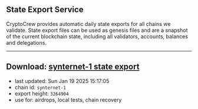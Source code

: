 ## State Export Service
CryptoCrew provides automatic daily state exports for all chains we validate. State export files can be used as genesis files and are a snapshot of the current blockchain state, including all validators, accounts, balances and delegations.

---
**Download: [synternet-1 state export](https://dl-eu2.ccvalidators.com/SERVICE/synternet/synternet-1_export_3264904.json)**
---

- last updated: Sun Jan 19 2025 15:17:05
- chain id: `synternet-1`
- export height: `3264904`
- use for: airdrops, local tests, chain recovery
